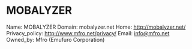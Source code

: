
# MOBALYZER

Name: MOBALYZER
Domain: mobalyzer.net
Home: http://mobalyzer.net/
Privacy_policy: http://www.mfro.net/privacy/
Email: info@mfro.net
Owned_by: Mfro (Emufuro Corporation)

